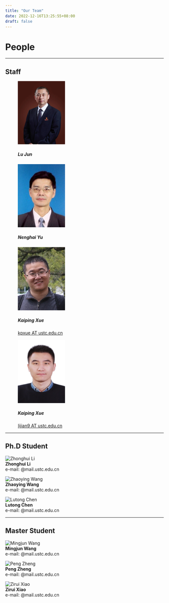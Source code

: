 ```yaml
---
title: "Our Team"
date: 2022-12-16T13:25:55+08:00
draft: false
---
```


# People  

***

## Staff

<div class="container">
  <div class="row">
    <div class="col-sm">
        <figure  style="width: 150px" >
        <img src="/images/lujun.png" width="150px" height="200px" />
        <figcaption>
            <h5>Lu Jun</h5>
            <p></p>
        </figcaption>
        </figure>
    </div>
    <div class="col-sm">
        <figure  style="width: 150px" >
        <img src="/images/Photo-yunenghai.jpg" width="150px" height="200px" />
        <figcaption>
            <h5>Nenghai Yu</h5>
            <p></p>
        </figcaption>
        </figure>
    </div>
    <div class="col-sm">
        <figure  style="width: 150px" >
        <img src="/images/Photo-kaiping.jpg" width="150px" height="200px" />
        <figcaption>
            <h5>Kaiping Xue</h5>
            <p><a href="mailto:kpxue@ustc.edu.cn">kpxue AT ustc.edu.cn</a></p>
        </figcaption>
        </figure>
    </div>
    <div class="col-sm">
        <figure  style="width: 150px" >
        <img src="/images/Photo-lijian.JPG" width="150px" height="200px" />
        <figcaption>
            <h5>Kaiping Xue</h5>
            <p><a href="mailto:lijian9@ustc.edu.cn">lijian9 AT ustc.edu.cn</a></p>
        </figcaption>
        </figure>
    </div>
  </div>
</div>

***

## Ph.D Student

![Zhonghui Li](url)  
**Zhonghui Li**  
e-mail: @mail.ustc.edu.cn 

![Zhaoying Wang](url)  
**Zhaoying Wang**  
e-mail: @mail.ustc.edu.cn 

![Lutong Chen](url)  
**Lutong Chen**  
e-mail: @mail.ustc.edu.cn 

***

## Master Student 

![Mingjun Wang](url)  
**Mingjun Wang**  
e-mail: @mail.ustc.edu.cn 

![Peng Zheng](url)  
**Peng Zheng**  
e-mail: @mail.ustc.edu.cn 

![Zirui Xiao](url)  
**Zirui Xiao**  
e-mail: @mail.ustc.edu.cn 

